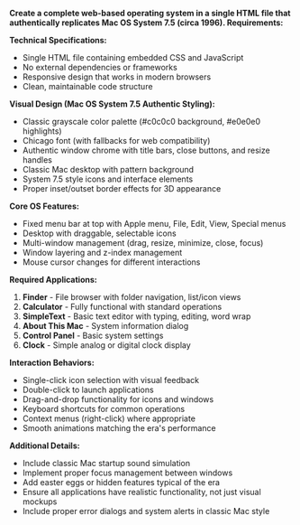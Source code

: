**Create a complete web-based operating system in a single HTML file that authentically replicates Mac OS System 7.5 (circa 1996). Requirements:**

**Technical Specifications:**
- Single HTML file containing embedded CSS and JavaScript
- No external dependencies or frameworks
- Responsive design that works in modern browsers
- Clean, maintainable code structure

**Visual Design (Mac OS System 7.5 Authentic Styling):**
- Classic grayscale color palette (#c0c0c0 background, #e0e0e0 highlights)
- Chicago font (with fallbacks for web compatibility)
- Authentic window chrome with title bars, close buttons, and resize handles
- Classic Mac desktop with pattern background
- System 7.5 style icons and interface elements
- Proper inset/outset border effects for 3D appearance

**Core OS Features:**
- Fixed menu bar at top with Apple menu, File, Edit, View, Special menus
- Desktop with draggable, selectable icons
- Multi-window management (drag, resize, minimize, close, focus)
- Window layering and z-index management
- Mouse cursor changes for different interactions

**Required Applications:**
1. **Finder** - File browser with folder navigation, list/icon views
2. **Calculator** - Fully functional with standard operations
3. **SimpleText** - Basic text editor with typing, editing, word wrap
4. **About This Mac** - System information dialog
5. **Control Panel** - Basic system settings
6. **Clock** - Simple analog or digital clock display

**Interaction Behaviors:**
- Single-click icon selection with visual feedback
- Double-click to launch applications
- Drag-and-drop functionality for icons and windows
- Keyboard shortcuts for common operations
- Context menus (right-click) where appropriate
- Smooth animations matching the era's performance

**Additional Details:**
- Include classic Mac startup sound simulation
- Implement proper focus management between windows
- Add easter eggs or hidden features typical of the era
- Ensure all applications have realistic functionality, not just visual mockups
- Include proper error dialogs and system alerts in classic Mac style
